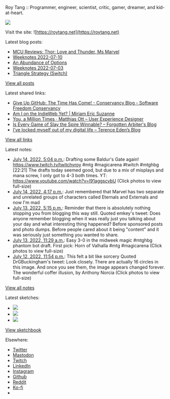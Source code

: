 Roy Tang :: Programmer, engineer, scientist, critic, gamer, dreamer, and kid-at-heart.

![](https://roytang.net/static/img/profile.jpg)

Visit the site: ![https://roytang.net](https://roytang.net)

Latest blog posts:

- [MCU Reviews: Thor: Love and Thunder, Ms Marvel](https://roytang.net/2022/07/love-thunder-marvel/)
- [Weeknotes 2022-07-10](https://roytang.net/2022/07/weeknotes-07-10/)
- [An Abundance of Options](https://roytang.net/2022/07/abundance/)
- [Weeknotes 2022-07-03](https://roytang.net/2022/07/weeknotes-07-03/)
- [Triangle Strategy (Switch)](https://roytang.net/2022/07/triangle-strategy/)

[View all posts](https://roytang.net/blog)

Latest shared links:

- [Give Up GitHub: The Time Has Come! - Conservancy Blog - Software Freedom Conservancy](https://roytang.net/2022/07/edfaceb1447ddbf21aebe3400155d877/)
- [Am I on the IndieWeb Yet? | Miriam Eric Suzanne](https://roytang.net/2022/07/9d50ba275db3f1906bb409294d188a89/)
- [You, a Million Times · Matthias Ott – User Experience Designer](https://roytang.net/2022/07/e98a6e5cc36c71d0c1a0bb27026d3eb5/)
- [Is Every Game of Slay the Spire Winnable? – Forgotten Arbiter&#x27;s Blog](https://roytang.net/2022/06/f97ab4270c900bcf6e22f204f34f4852/)
- [I’ve locked myself out of my digital life – Terence Eden’s Blog](https://roytang.net/2022/06/ab12af767c1d298ed74fe1c52f92f048/)

[View all links](https://roytang.net/links)

Latest notes:

- [July 14, 2022, 5:04 p.m.](https://roytang.net/2022/07/1547507375741042688/): Drafting some Baldur&#x27;s Gate again! https://www.twitch.tv/twitchyroy #mtg #magicarena #twitch #mtghbg [22:21] The drafts today seemed good, but due to a mix of misplays and mana screw, I only got to 4-3 both times. YT: https://www.youtube.com/watch?v=l91aggscvbU (Click photos to view full-size)
- [July 14, 2022, 4:17 p.m.](https://roytang.net/2022/07/1547495557358178304/): Just remembered that Marvel has two separate and unrelated groups of characters called Eternals and Externals and now I&#x27;m mad
- [July 13, 2022, 5:15 p.m.](https://roytang.net/2022/07/1547147705876500480/): Reminder that there is absolutely nothing stopping you from blogging this way still. Quoted emkey&#x27;s tweet: Does anyone remember blogging when it was really just you talking about your day and what interesting thing happened? Before sponsored posts and photo dumps. Before people cared about it being &quot;content&quot; and it was seriously just something you wanted to share.
- [July 13, 2022, 11:29 a.m.](https://roytang.net/2022/07/1547060739105361920/): Easy 3-0 in the midweek magic #mtghbg phantom bot draft. First pick: Horn of Valhalla #mtg #magicarena (Click photos to view full-size)
- [July 12, 2022, 11:54 p.m.](https://roytang.net/2022/07/1546885783092543489/): This felt a bit like sorcery Quoted DrGBuckingham&#x27;s tweet: Look closely. There are actually 16 circles in this image. And once you see them, the image appears changed forever. The wonderful coffer illusion, by Anthony Norcia (Click photos to view full-size)

[View all notes](https://roytang.net/notes)

Latest sketches:


- ![](https://roytang.net/media/cache/55/b6/55b643dddb9496966c4c37fc2b21c5a6.jpg)
- ![](https://roytang.net/media/cache/71/25/7125fc96d9db296bc5f16306d33cc459.jpg)
- ![](https://roytang.net/media/cache/12/60/1260736fe21c5cfd96c1c0b6f467475e.jpg)

[View sketchbook](https://roytang.net/albums/sketchbook)


Elsewhere:

- [Twitter](https://twitter.com/roytang)
- [Mastodon](https://mastodon.technology/@roytang)
- [Twitch](https://twitch.tv/twitchyroy)
- [LinkedIn](https://www.linkedin.com/in/roytang)
- [Instagram](https://instagram.com/roytang0400)
- [Github](https://github.com/roytang)
- [Reddit](https://reddit.com/u/hungryroy)
- [Ko-fi](https://ko-fi.com/roytang)
- [](mailto:hello@roytang.net)